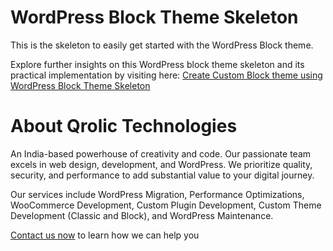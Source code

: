 # WordPress Block Theme Skeleton
This is the skeleton to easily get started with the WordPress Block theme.

Explore further insights on this WordPress block theme skeleton and its practical implementation by visiting here: [Create Custom Block theme using WordPress Block Theme Skeleton](https://qrolic.com/blog/create-custom-block-theme-using-wordpress-block-theme-skeleton/)

# About Qrolic Technologies

An India-based powerhouse of creativity and code. Our passionate team excels in web design, development, and WordPress. We prioritize quality, security, and performance to add substantial value to your digital journey.

Our services include WordPress Migration, Performance Optimizations, WooCommerce Development, Custom Plugin Development, Custom Theme Development (Classic and Block), and WordPress Maintenance.

[Contact us now](https://qrolic.com/contact-us/) to learn how we can help you
